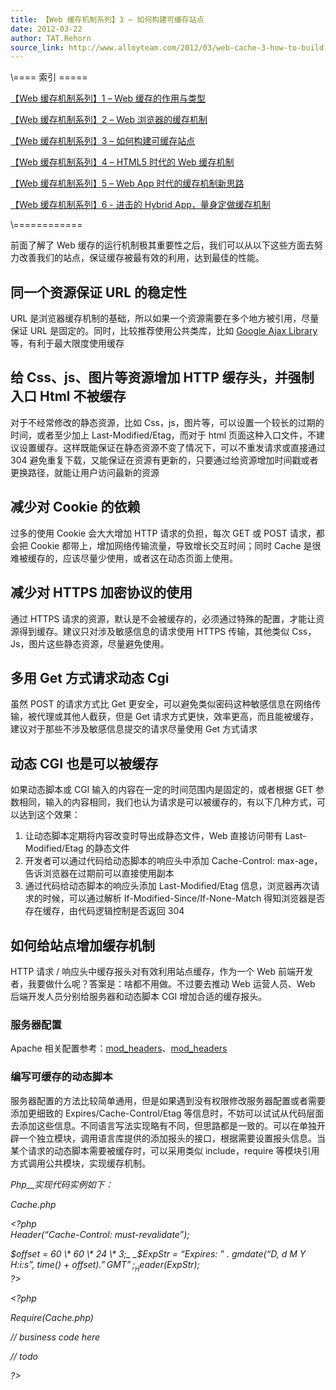 ```yaml
---
title: 【Web 缓存机制系列】3 – 如何构建可缓存站点
date: 2012-03-22
author: TAT.Rehorn
source_link: http://www.alloyteam.com/2012/03/web-cache-3-how-to-build-cacheable-website/
---
```


\\==== 索引 =====

[【Web 缓存机制系列】1 – Web 缓存的作用与类型](http://alloyteam.com/2012/03/web-cache-1-web-cache-overview/)

[【Web 缓存机制系列】2 – Web 浏览器的缓存机制](http://alloyteam.com/2012/03/web-cache-2-browser-cache/) 

[【Web 缓存机制系列】3 – 如何构建可缓存站点](http://alloyteam.com/2012/03/web-cache-3-how-to-build-cacheable-website/)

[【Web 缓存机制系列】4 – HTML5 时代的 Web 缓存机制](http://alloyteam.com/2012/03/web-cache-4-html5-web-cache/)

[【Web 缓存机制系列】5 – Web App 时代的缓存机制新思路](http://alloyteam.com/2012/03/web-cache-5-web-app-cache/)

[【Web 缓存机制系列】6 - 进击的 Hybrid App，量身定做缓存机制](http://www.alloyteam.com/2013/12/web-cache-6-hybrid-app-tailored-cache/)

\\============

前面了解了 Web 缓存的运行机制极其重要性之后，我们可以从以下这些方面去努力改善我们的站点，保证缓存被最有效的利用，达到最佳的性能。

## 同一个资源保证 URL 的稳定性

URL 是浏览器缓存机制的基础，所以如果一个资源需要在多个地方被引用，尽量保证 URL 是固定的。同时，比较推荐使用公共类库，比如 [Google Ajax Library](http://code.google.com/apis/libraries/ "Google Ajax Lab") 等，有利于最大限度使用缓存

## 给 Css、js、图片等资源增加 HTTP 缓存头，并强制入口 Html 不被缓存

对于不经常修改的静态资源，比如 Css，js，图片等，可以设置一个较长的过期的时间，或者至少加上 Last-Modified/Etag，而对于 html 页面这种入口文件，不建议设置缓存。这样既能保证在静态资源不变了情况下，可以不重发请求或直接通过 304 避免重复下载，又能保证在资源有更新的，只要通过给资源增加时间戳或者更换路径，就能让用户访问最新的资源  

## 减少对 Cookie 的依赖

过多的使用 Cookie 会大大增加 HTTP 请求的负担，每次 GET 或 POST 请求，都会把 Cookie 都带上，增加网络传输流量，导致增长交互时间；同时 Cache 是很难被缓存的，应该尽量少使用，或者这在动态页面上使用。

## 减少对 HTTPS 加密协议的使用

通过 HTTPS 请求的资源，默认是不会被缓存的，必须通过特殊的配置，才能让资源得到缓存。建议只对涉及敏感信息的请求使用 HTTPS 传输，其他类似 Css，Js，图片这些静态资源，尽量避免使用。

## 多用 Get 方式请求动态 Cgi

虽然 POST 的请求方式比 Get 更安全，可以避免类似密码这种敏感信息在网络传输，被代理或其他人截获，但是 Get 请求方式更快，效率更高，而且能被缓存，建议对于那些不涉及敏感信息提交的请求尽量使用 Get 方式请求

## 动态 CGI 也是可以被缓存

如果动态脚本或 CGI 输入的内容在一定的时间范围内是固定的，或者根据 GET 参数相同，输入的内容相同，我们也认为请求是可以被缓存的，有以下几种方式，可以达到这个效果：

1.  让动态脚本定期将内容改变时导出成静态文件，Web 直接访问带有 Last-Modified/Etag 的静态文件
2.  开发者可以通过代码给动态脚本的响应头中添加 Cache-Control: max-age，告诉浏览器在过期前可以直接使用副本
3.  通过代码给动态脚本的响应头添加 Last-Modified/Etag 信息，浏览器再次请求的时候，可以通过解析 If-Modified-Since/If-None-Match 得知浏览器是否存在缓存，由代码逻辑控制是否返回 304

## 如何给站点增加缓存机制

HTTP 请求 / 响应头中缓存报头对有效利用站点缓存，作为一个 Web 前端开发者，我要做什么呢？答案是：啥都不用做。不过要去推动 Web 运营人员、Web 后端开发人员分别给服务器和动态脚本 CGI 增加合适的缓存报头。

### 服务器配置

Apache 相关配置参考：[mod_headers](http://httpd.apache.org/docs/2.0/mod/mod_expires.html)、[mod_headers](http://httpd.apache.org/docs/2.0/mod/mod_headers.html)

### 编写可缓存的动态脚本

服务器配置的方法比较简单通用，但是如果遇到没有权限修改服务器配置或者需要添加更细致的 Expires/Cache-Control/Etag 等信息时，不妨可以试试从代码层面去添加这些信息。不同语言写法实现略有不同，但思路都是一致的。可以在单独开辟一个独立模块，调用语言库提供的添加报头的接口，根据需要设置报头信息。当某个请求的动态脚本需要被缓存时，可以采用类似 include，require 等模块引用方式调用公共模块，实现缓存机制。

_Php\_\_实现代码实例如下：_

_Cache.php_

_&lt;?php_  
_Header(“Cache-Control: must-revalidate”);_

_$offset = 60 \* 60 \* 24 \* 3;_  
_$ExpStr = “Expires: ” . gmdate(“D, d M Y H:i:s”, time() + $offset) . ” GMT”;_  
_Header($ExpStr);_  
_?>_

_&lt;?php_

_Require(Cache.php)_

_// business code here_

_// todo_

_?>_